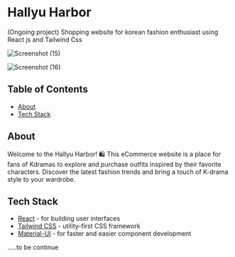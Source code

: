 # Hallyu Harbor
(Ongoing project) Shopping website for korean fashion enthusiast using React js and Tailwind Css

![Screenshot (15)](https://github.com/jyotiv2023/hallyuharbor/assets/130778883/47f2cd1f-8504-4772-913e-6084380344bc)

![Screenshot (16)](https://github.com/jyotiv2023/hallyuharbor/assets/130778883/ef9759c6-19e0-4e14-b095-1546ca794348)



## Table of Contents
- [About](#about)
- [Tech Stack](#tech-stack)



## About

Welcome to the Hallyu Harbor! 🛍️ This eCommerce website is a place for fans of Kdramas to explore and purchase outfits inspired by their favorite characters. Discover the latest fashion trends and bring a touch of K-drama style to your wardrobe.

## Tech Stack

- [React](https://reactjs.org/) - for building user interfaces
- [Tailwind CSS](https://tailwindcss.com/) -  utility-first CSS framework
- [Material-UI](https://mui.com/) -  for faster and easier component development

.....to be continue



